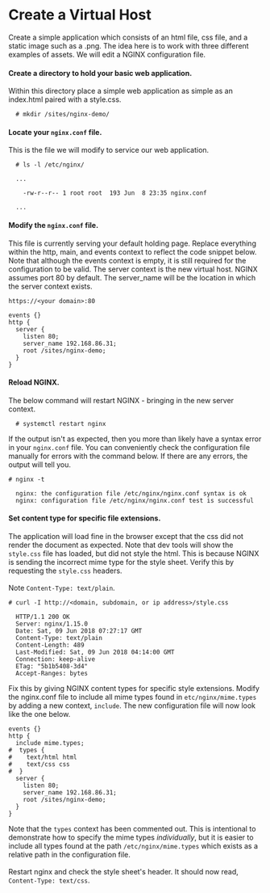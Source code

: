 # Create a Virtual Host
Create a simple application which consists of an html file, css file, and a static image such as a .png. The idea here is to work with three different examples of assets. We will edit a NGINX configuration file.

#### Create a directory to hold your basic web application.

Within this directory place a simple web application as simple as an index.html paired with a style.css.

```console
  # mkdir /sites/nginx-demo/
```
#### Locate your `nginx.conf` file.
This is the file we will modify to service our web application.
```console
  # ls -l /etc/nginx/

  ...

    -rw-r--r-- 1 root root  193 Jun  8 23:35 nginx.conf

  ...
```
#### Modify the `nginx.conf` file.
This file is currently serving your default holding page. Replace everything within the http, main, and events context to reflect the code snippet below. Note that although the events context is empty, it is still required for the configuration to be valid. The server context is the new virtual host. NGINX assumes port 80 by default. The server_name will be the location in which the server context exists.

`https://<your domain>:80`

```nginx
events {}
http {
  server {
    listen 80;
    server_name 192.168.86.31;
    root /sites/nginx-demo;
  }
}
```

#### Reload NGINX.

The below command will restart NGINX - bringing in the new server context.

```console
  # systemctl restart nginx
```
If the output isn't as expected, then you more than likely have a syntax error in your `nginx.conf` file. You can conveniently check the configuration file manually for errors with the command below. If there are any errors, the output will tell you.

```console
# nginx -t

  nginx: the configuration file /etc/nginx/nginx.conf syntax is ok
  nginx: configuration file /etc/nginx/nginx.conf test is successful
```



#### Set content type for specific file extensions.

The application will load fine in the browser except that the css did not render the document as expected. Note that dev tools will show the `style.css` file has loaded, but did not style the html. This is because NGINX is sending the incorrect mime type for the style sheet. Verify this by requesting the `style.css` headers.
<br>
<br>
Note `Content-Type: text/plain`.

```console
# curl -I http://<domain, subdomain, or ip address>/style.css

  HTTP/1.1 200 OK
  Server: nginx/1.15.0
  Date: Sat, 09 Jun 2018 07:27:17 GMT
  Content-Type: text/plain
  Content-Length: 489
  Last-Modified: Sat, 09 Jun 2018 04:14:00 GMT
  Connection: keep-alive
  ETag: "5b1b5408-3d4"
  Accept-Ranges: bytes
```

Fix this by giving NGINX content types for specific style extensions. Modify the nginx.conf file to include all mime types found in `etc/nginx/mime.types` by adding a new context, `include`. The new configuration file will now look like the one below.

```nginx
events {}
http {
  include mime.types;
#  types {
#    text/html html
#    text/css css
#  }
  server {
    listen 80;
    server_name 192.168.86.31;
    root /sites/nginx-demo;
  }
}
```
Note that the `types` context has been commented out. This is intentional to demonstrate how to specify the mime types _individually_, but it is easier to include all types found at the path `/etc/nginx/mime.types` which exists as a relative path in the configuration file.
<br>
<br>
Restart nginx and check the style sheet's header. It should now read, `Content-Type: text/css`.

